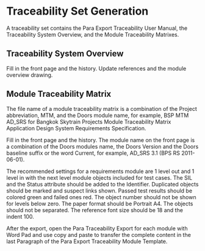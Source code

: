 # Traceability Set Generation

A traceability set contains the Para Export Traceability User Manual, the Traceability System Overview, and the Module Traceability Matrixes.

## Traceability System Overview

Fill in the front page and the history. Update references and the module overview drawing.

## Module Traceability Matrix

The file name of a module traceability matrix is a combination of the Project abbreviation, MTM, and the Doors module name, for example, BSP MTM AD\_SRS for Bangkok Skytrain Projects Module Traceability Matrix Application Design System Requirements Specification.

Fill in the front page and the history. The module name on the front page is a combination of the Doors modules name, the Doors Version and the Doors baseline suffix or the word Current, for example, AD\_SRS 3.1 (BPS RS 2011-06-01).

The recommended settings for a requirements module are 1 level out and 1 level in with the next level module objects included for test cases. The SIL and the Status attribute should be added to the Identifier. Duplicated objects should be marked and suspect links shown. Passed test results should be colored green and failed ones red. The object number should not be shown for levels below zero. The paper format should be Portrait A4. The objects should not be separated. The reference font size should be 18 and the indent 100.

After the export, open the Para Traceability Export for each module with Word Pad and use copy and paste to transfer the complete content in the last Paragraph of the Para Export Traceability Module Template.
